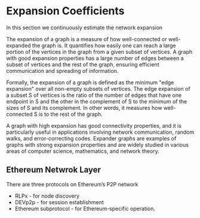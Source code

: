 # Expansion Coefficients 
In this section we continuously estimate the network expansion 

The expansion of a graph is a measure of how well-connected or well-expanded the graph is. It quantifies how easily one can reach a large portion of the vertices in the graph from a given subset of vertices. A graph with good expansion properties has a large number of edges between a subset of vertices and the rest of the graph, ensuring efficient communication and spreading of information.

Formally, the expansion of a graph is defined as the minimum "edge expansion" over all non-empty subsets of vertices. The edge expansion of a subset S of vertices is the ratio of the number of edges that have one endpoint in S and the other in the complement of S to the minimum of the sizes of S and its complement. In other words, it measures how well-connected S is to the rest of the graph.

A graph with high expansion has good connectivity properties, and it is particularly useful in applications involving network communication, random walks, and error-correcting codes. Expander graphs are examples of graphs with strong expansion properties and are widely studied in various areas of computer science, mathematics, and network theory.

## Ethereum Netwrok Layer

There are three protocols on Ethereum’s P2P network
- RLPx - for node discovery
- DEVp2p - for session establishment
- Ethereum subprotocol - for Ethereum-specific operation. 